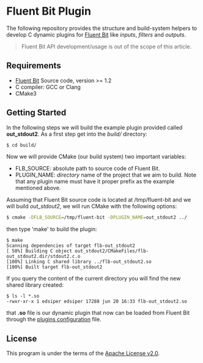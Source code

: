# Fluent Bit Plugin

The following repository provides the structure and build-system helpers to develop C dynamic plugins for [Fluent Bit](https://fluentbit.io) like _inputs_, _filters_ and _outputs_.

>  Fluent Bit API development/usage is out of the scope of this article.

## Requirements

- [Fluent Bit](https://fluentbit.io) Source code, version >= 1.2
- C compiler: GCC or Clang
- CMake3

## Getting Started

In the following steps we will build the example plugin provided called __out_stdout2__. As a first step get into the _build/_ directory:

```bash
$ cd build/
```

Now we will provide CMake (our build system) two important variables:

- FLB\_SOURCE: absolute path to source code of Fluent Bit.
- PLUGIN\_NAME: _directory_ name of the project that we aim to build. Note that any plugin name must have it proper prefix as the example mentioned above.

Assuming that Fluent Bit source code is located at /tmp/fluent-bit and we will build _out\_stdout2_, we will run CMake with the following options:

```bash
$ cmake -DFLB_SOURCE=/tmp/fluent-bit -DPLUGIN_NAME=out_stdout2 ../
```

then type 'make' to build the plugin:

```
$ make
Scanning dependencies of target flb-out_stdout2
[ 50%] Building C object out_stdout2/CMakeFiles/flb-out_stdout2.dir/stdout2.c.o
[100%] Linking C shared library ../flb-out_stdout2.so
[100%] Built target flb-out_stdout2
```

If you query the content of the current directory you will find the new shared library created:

```
$ ls -l *.so
-rwxr-xr-x 1 edsiper edsiper 17288 jun 20 16:33 flb-out_stdout2.so
```

that __.so__ file is our dynamic plugin that now can be loaded from Fluent Bit through the [plugins configuration](https://github.com/fluent/fluent-bit/blob/master/conf/plugins.conf) file.

## License

This program is under the terms of the [Apache License v2.0](http://www.apache.org/licenses/LICENSE-2.0).
